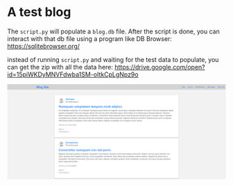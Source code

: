 # A test blog

The `script.py` will populate a `blog.db` file. After the script is done, you can interact with that db file using a program like DB Browser: https://sqlitebrowser.org/

instead of running `script.py` and waiting for the test data to populate, you can get the zip with all the data here: https://drive.google.com/open?id=15piWKDyMNVFdwba1SM-oItkCpLgNpz9o

![Sample Blog](wallpaper.PNG)
